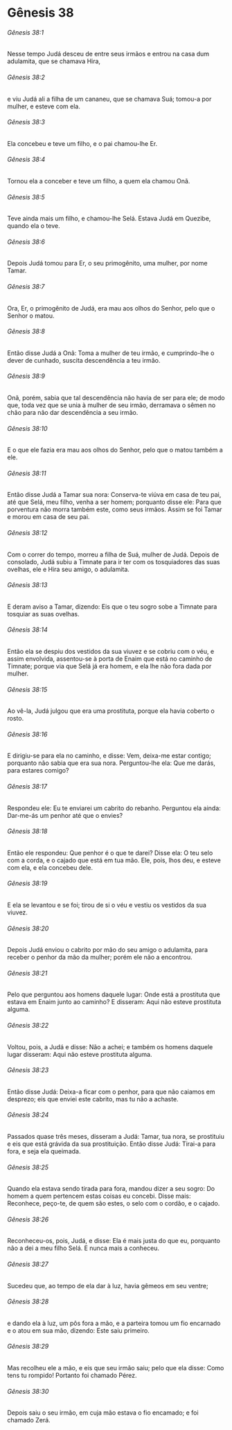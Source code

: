 # Gênesis 38

###### Gênesis 38:1

Nesse tempo Judá desceu de entre seus irmãos e entrou na casa dum adulamita, que se chamava Hira,

###### Gênesis 38:2

e viu Judá ali a filha de um cananeu, que se chamava Suá; tomou-a por mulher, e esteve com ela.

###### Gênesis 38:3

Ela concebeu e teve um filho, e o pai chamou-lhe Er.

###### Gênesis 38:4

Tornou ela a conceber e teve um filho, a quem ela chamou Onã.

###### Gênesis 38:5

Teve ainda mais um filho, e chamou-lhe Selá. Estava Judá em Quezibe, quando ela o teve.

###### Gênesis 38:6

Depois Judá tomou para Er, o seu primogênito, uma mulher, por nome Tamar.

###### Gênesis 38:7

Ora, Er, o primogênito de Judá, era mau aos olhos do Senhor, pelo que o Senhor o matou.

###### Gênesis 38:8

Então disse Judá a Onã: Toma a mulher de teu irmão, e cumprindo-lhe o dever de cunhado, suscita descendência a teu irmão.

###### Gênesis 38:9

Onã, porém, sabia que tal descendência não havia de ser para ele; de modo que, toda vez que se unia à mulher de seu irmão, derramava o sêmen no chão para não dar descendência a seu irmão.

###### Gênesis 38:10

E o que ele fazia era mau aos olhos do Senhor, pelo que o matou também a ele.

###### Gênesis 38:11

Então disse Judá a Tamar sua nora: Conserva-te viúva em casa de teu pai, até que Selá, meu filho, venha a ser homem; porquanto disse ele: Para que porventura não morra também este, como seus irmãos. Assim se foi Tamar e morou em casa de seu pai.

###### Gênesis 38:12

Com o correr do tempo, morreu a filha de Suá, mulher de Judá. Depois de consolado, Judá subiu a Timnate para ir ter com os tosquiadores das suas ovelhas, ele e Hira seu amigo, o adulamita.

###### Gênesis 38:13

E deram aviso a Tamar, dizendo: Eis que o teu sogro sobe a Timnate para tosquiar as suas ovelhas.

###### Gênesis 38:14

Então ela se despiu dos vestidos da sua viuvez e se cobriu com o véu, e assim envolvida, assentou-se à porta de Enaim que está no caminho de Timnate; porque via que Selá já era homem, e ela lhe não fora dada por mulher.

###### Gênesis 38:15

Ao vê-la, Judá julgou que era uma prostituta, porque ela havia coberto o rosto.

###### Gênesis 38:16

E dirigiu-se para ela no caminho, e disse: Vem, deixa-me estar contigo; porquanto não sabia que era sua nora. Perguntou-lhe ela: Que me darás, para estares comigo?

###### Gênesis 38:17

Respondeu ele: Eu te enviarei um cabrito do rebanho. Perguntou ela ainda: Dar-me-ás um penhor até que o envies?

###### Gênesis 38:18

Então ele respondeu: Que penhor é o que te darei? Disse ela: O teu selo com a corda, e o cajado que está em tua mão. Ele, pois, lhos deu, e esteve com ela, e ela concebeu dele.

###### Gênesis 38:19

E ela se levantou e se foi; tirou de si o véu e vestiu os vestidos da sua viuvez.

###### Gênesis 38:20

Depois Judá enviou o cabrito por mão do seu amigo o adulamita, para receber o penhor da mão da mulher; porém ele não a encontrou.

###### Gênesis 38:21

Pelo que perguntou aos homens daquele lugar: Onde está a prostituta que estava em Enaim junto ao caminho? E disseram: Aqui não esteve prostituta alguma.

###### Gênesis 38:22

Voltou, pois, a Judá e disse: Não a achei; e também os homens daquele lugar disseram: Aqui não esteve prostituta alguma.

###### Gênesis 38:23

Então disse Judá: Deixa-a ficar com o penhor, para que não caiamos em desprezo; eis que enviei este cabrito, mas tu não a achaste.

###### Gênesis 38:24

Passados quase três meses, disseram a Judá: Tamar, tua nora, se prostituiu e eis que está grávida da sua prostituição. Então disse Judá: Tirai-a para fora, e seja ela queimada.

###### Gênesis 38:25

Quando ela estava sendo tirada para fora, mandou dizer a seu sogro: Do homem a quem pertencem estas coisas eu concebi. Disse mais: Reconhece, peço-te, de quem são estes, o selo com o cordão, e o cajado.

###### Gênesis 38:26

Reconheceu-os, pois, Judá, e disse: Ela é mais justa do que eu, porquanto não a dei a meu filho Selá. E nunca mais a conheceu.

###### Gênesis 38:27

Sucedeu que, ao tempo de ela dar à luz, havia gêmeos em seu ventre;

###### Gênesis 38:28

e dando ela à luz, um pôs fora a mão, e a parteira tomou um fio encarnado e o atou em sua mão, dizendo: Este saiu primeiro.

###### Gênesis 38:29

Mas recolheu ele a mão, e eis que seu irmão saiu; pelo que ela disse: Como tens tu rompido! Portanto foi chamado Pérez.

###### Gênesis 38:30

Depois saiu o seu irmão, em cuja mão estava o fio encamado; e foi chamado Zerá.

